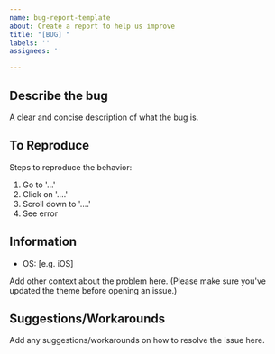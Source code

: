 ```yaml
---
name: bug-report-template
about: Create a report to help us improve
title: "[BUG] "
labels: ''
assignees: ''

---
```


## Describe the bug
A clear and concise description of what the bug is.

## To Reproduce
Steps to reproduce the behavior:
1. Go to '...'
2. Click on '....'
3. Scroll down to '....'
4. See error

## Information
 - OS: [e.g. iOS]

Add other context about the problem here. (Please make sure you've updated the theme before opening an issue.)

## Suggestions/Workarounds
Add any suggestions/workarounds on how to resolve the issue here.
